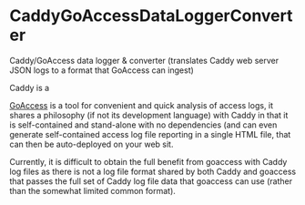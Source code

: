 # CaddyGoAccessDataLoggerConverter
Caddy/GoAccess data logger &amp; converter (translates Caddy web server JSON logs to a format that GoAccess can ingest)

Caddy is a 

[GoAccess](https://goaccess.io/) is a tool for convenient and quick analysis of access logs, it shares a philosophy (if not its development language) with Caddy in that it is self-contained and stand-alone with no dependencies (and can even generate self-contained access log file reporting in a single HTML file, that can then be auto-deployed on your web sit.

Currently, it is difficult to obtain the full benefit from goaccess with Caddy log files as there is not a log file format shared by both Caddy and goaccess that passes the full set of Caddy log file data that goaccess can use (rather than the somewhat limited common format).

